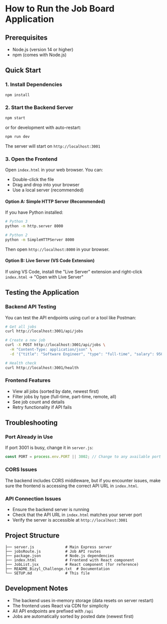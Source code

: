# How to Run the Job Board Application

## Prerequisites
- Node.js (version 14 or higher)
- npm (comes with Node.js)

## Quick Start

### 1. Install Dependencies
```bash
npm install
```

### 2. Start the Backend Server
```bash
npm start
```
or for development with auto-restart:
```bash
npm run dev
```

The server will start on `http://localhost:3001`

### 3. Open the Frontend
Open `index.html` in your web browser. You can:
- Double-click the file
- Drag and drop into your browser
- Use a local server (recommended)

#### Option A: Simple HTTP Server (Recommended)
If you have Python installed:
```bash
# Python 3
python -m http.server 8000

# Python 2
python -m SimpleHTTPServer 8000
```

Then open `http://localhost:8000` in your browser.

#### Option B: Live Server (VS Code Extension)
If using VS Code, install the "Live Server" extension and right-click `index.html` → "Open with Live Server"

## Testing the Application

### Backend API Testing
You can test the API endpoints using curl or a tool like Postman:

```bash
# Get all jobs
curl http://localhost:3001/api/jobs

# Create a new job
curl -X POST http://localhost:3001/api/jobs \
  -H "Content-Type: application/json" \
  -d '{"title": "Software Engineer", "type": "full-time", "salary": 95000}'

# Health check
curl http://localhost:3001/health
```

### Frontend Features
- View all jobs (sorted by date, newest first)
- Filter jobs by type (full-time, part-time, remote, all)
- See job count and details
- Retry functionality if API fails

## Troubleshooting

### Port Already in Use
If port 3001 is busy, change it in `server.js`:
```javascript
const PORT = process.env.PORT || 3002; // Change to any available port
```

### CORS Issues
The backend includes CORS middleware, but if you encounter issues, make sure the frontend is accessing the correct API URL in `index.html`.

### API Connection Issues
- Ensure the backend server is running
- Check that the API URL in `index.html` matches your server port
- Verify the server is accessible at `http://localhost:3001`

## Project Structure
```
├── server.js              # Main Express server
├── jobsRoute.js           # Job API routes
├── package.json           # Node.js dependencies
├── index.html             # Frontend with React component
├── JobList.jsx            # React component (for reference)
├── README_Bizyl_Challenge.txt  # Documentation
└── SETUP.md               # This file
```

## Development Notes
- The backend uses in-memory storage (data resets on server restart)
- The frontend uses React via CDN for simplicity
- All API endpoints are prefixed with `/api`
- Jobs are automatically sorted by posted date (newest first)
